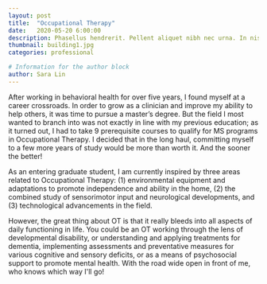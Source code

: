 ```yaml
---
layout: post
title:  "Occupational Therapy"
date:   2020-05-20 6:00:00
description: Phasellus hendrerit. Pellent aliquet nibh nec urna. In nis aliquet vel, dapibus id,mattis.
thumbnail: building1.jpg
categories: professional

# Information for the author block
author: Sara Lin
---
```


After working in behavioral health for over five years, I found myself at a career crossroads. In order to grow as a clinician and improve my ability to help others, it was time to pursue a master’s degree. But the field I most wanted to branch into was not exactly in line with my previous education; as it turned out, I had to take 9 prerequisite courses to qualify for MS programs in Occupational Therapy. I decided that in the long haul, committing myself to a few more years of study would be more than worth it. And the sooner the better!

As an entering graduate student, I am currently inspired by three areas related to Occupational Therapy: (1) environmental equipment and adaptations to promote independence and ability in the home, (2) the combined study of sensorimotor input and neurological developments, and (3) technological advancements in the field. 

However, the great thing about OT is that it really bleeds into all aspects of daily functioning in life. You could be an OT working through the lens of developmental disability, or understanding and applying treatments for dementia, implementing assessments and preventative measures for various cognitive and sensory deficits, or as a means of psychosocial support to promote mental health. With the road wide open in front of me, who knows which way I'll go!
